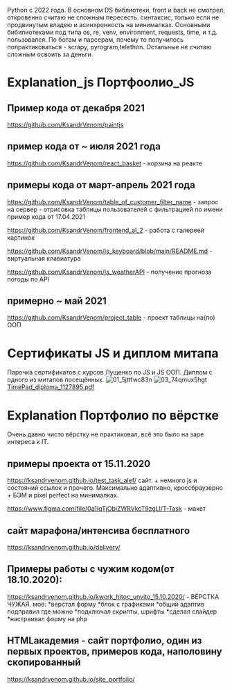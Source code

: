 Python с 2022 года.
В основном DS библиотеки, front и back не смотрел, откровенно считаю не сложным пересесть. синтаксис, только если не продвинутым владею и асинхронность на минималках. 
Основными бибилиотеками под типа os, re, venv, environment, requests, time, и т.д. пользовался. По ботам и парсерам, почему то получилось попрактиковаться - scrapy, pyrogram,telethon. Остальные не считаю сложным освоить за деньги.


Explanation_js Портфоолио_JS
============================

Пример кода от декабря 2021
---------------------------
https://github.com/KsandrVenom/paintjs

пример кода от ~ июля 2021 года
-------------------------------

https://github.com/KsandrVenom/react_basket - корзина на реакте
 
примеры кода от март-апрель 2021 года
-------------------------------------

https://github.com/KsandrVenom/table_of_customer_filter_name - запрос на сервер - отрисовка таблицы пользователей с фильтрацией по имени пример кода от 17.04.2021

https://github.com/KsandrVenom/frontend_al_2 - работа с галереей картинок

https://github.com/KsandrVenom/js_keyboard/blob/main/README.md - виртуальная клавиатура

https://github.com/KsandrVenom/js_weatherAPI - получение прогноза погоды по API


примерно ~ май 2021
-------------------

https://github.com/KsandrVenom/project_table - проект таблицы на(по) ООП


Сертификаты JS и диплом митапа
====================
Парочка сертификатов с курсов Лущенко по JS и JS ООП. Диплом с одного из митапов посещённых.
![01_5jttfwc83n](https://user-images.githubusercontent.com/50296740/149631032-bd1792b6-f0b7-42a3-b98c-a2dbb348f1cd.png)
![03_74qmux5hgt](https://user-images.githubusercontent.com/50296740/149631036-618d695e-8c62-40f8-b035-31c78bca2214.png)
[TimePad_diploma_1127895.pdf](https://github.com/KsandrVenom/certificates/files/7875446/TimePad_diploma_1127895.pdf)


Explanation Портфолио по вёрстке
=================================
Очень давно чисто вёрстку не практиковал, всё это было на заре интереса к IT.

примеры проекта от 15.11.2020
---------------------------------

https://ksandrvenom.github.io/test_task_alef/ сайт. + немного js и состояний ссылок и прочего. Максимально адаптивно, кроссбраузерно + БЭМ и pixel perfect на минималках.

https://www.figma.com/file/0a1IqTjObiZWRVkcT9zgLl/T-Task - макет


сайт марафона/интенсива бесплатного
--------------------------------------

https://ksandrvenom.github.io/delivery/


Примеры работы с чужим кодом(от 18.10.2020):
-----------------------------------------------

https://ksandrvenom.github.io/kwork_hitoc_unvito_15.10.2020/ - ВЁРСТКА ЧУЖАЯ. моё:
*верстал форму
*блок с графиками
*общий адаптив подправил где можно
*подключал скрипты, шрифты
*сделал слайдер
*настраивал форму на php

HTMLакадемия - сайт портфолио, один из первых проектов, примеров кода, наполовину скопированный
-------------------------------------------------------------------------------------------------
https://ksandrvenom.github.io/site_portfolio/

